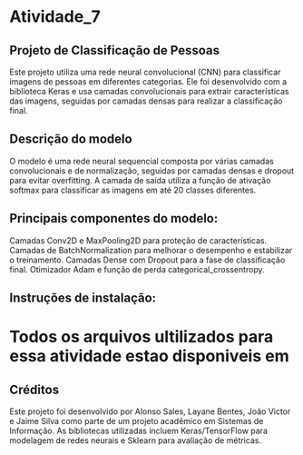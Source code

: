 # Atividade_7

## Projeto de Classificação de Pessoas
Este projeto utiliza uma rede neural convolucional (CNN) para classificar imagens de pessoas em diferentes categorias. Ele foi desenvolvido com a biblioteca Keras e usa camadas convolucionais para extrair características das imagens, seguidas por camadas densas para realizar a classificação final.

## Descrição do modelo
O modelo é uma rede neural sequencial composta por várias camadas convolucionais e de normalização, seguidas por camadas densas e dropout para evitar overfitting. A camada de saída utiliza a função de ativação softmax para classificar as imagens em até 20 classes diferentes.

## Principais componentes do modelo:

Camadas Conv2D e MaxPooling2D para proteção de características.
Camadas de BatchNormalization para melhorar o desempenho e estabilizar o treinamento.
Camadas Dense com Dropout para a fase de classificação final.
Otimizador Adam e função de perda categorical_crossentropy.

## Instruções de instalação:

# Todos os arquivos ultilizados para essa atividade estao disponiveis em

## Créditos
Este projeto foi desenvolvido por Alonso Sales, Layane Bentes, João Victor e Jaime Silva como parte de um projeto acadêmico em Sistemas de Informação. As bibliotecas utilizadas incluem Keras/TensorFlow para modelagem de redes neurais e Sklearn para avaliação de métricas.


